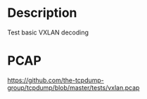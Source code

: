 # Description

Test basic VXLAN decoding

# PCAP

https://github.com/the-tcpdump-group/tcpdump/blob/master/tests/vxlan.pcap
